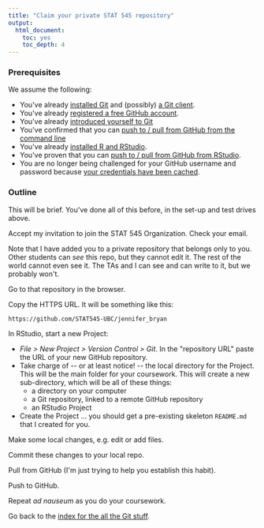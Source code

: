 ```yaml
---
title: "Claim your private STAT 545 repository"
output:
  html_document:
    toc: yes
    toc_depth: 4
---
```


### Prerequisites

We assume the following: 

  * You've already [installed Git](git01_git-install.html) and (possibly) [a Git client](git02_git-clients.html).
  * You've already [registered a free GitHub account](cm001_course-intro-sw-install-account-signup.html#register-a-github-account).
  * You've already [introduced yourself to Git](git04_introduce-self-to-git.html)
  * You've confirmed that you can [push to / pull from GitHub from the command line](git05_github-connection.html)
  * You've already [installed R and RStudio](block000_r-rstudio-install.html).
  * You've proven that you can [push to / pull from GitHub from RStudio](git07_git-github-rstudio.html).
  * You are no longer being challenged for your GitHub username and password because [your credentials have been cached](git06_credential-caching.html).

### Outline

This will be brief. You've done all of this before, in the set-up and test drives above.

Accept my invitation to join the STAT 545 Organization. Check your email.

Note that I have added you to a private repository that belongs only to you. Other students can *see* this repo, but they cannot edit it. The rest of the world cannot even see it. The TAs and I can see and can write to it, but we probably won't.

Go to that repository in the browser.

Copy the HTTPS URL. It will be something like this:

``` shell
https://github.com/STAT545-UBC/jennifer_bryan
```

In RStudio, start a new Project:

  * *File > New Project > Version Control > Git*. In the "repository URL" paste the URL of your new GitHub repository.
  * Take charge of -- or at least notice! -- the local directory for the Project. This will be the main folder for your coursework. This will create a new sub-directory, which will be all of these things:
    - a directory on your computer
    - a Git repository, linked to a remote GitHub repository
    - an RStudio Project
  * Create the Project ... you should get a pre-existing skeleton `README.md` that I created for you.

Make some local changes, e.g. edit or add files.

Commit these changes to your local repo.

Pull from GitHub (I'm just trying to help you establish this habit).

Push to GitHub.

Repeat *ad nauseum* as you do your coursework.

Go back to the [index for the all the Git stuff](git00_index.html).
